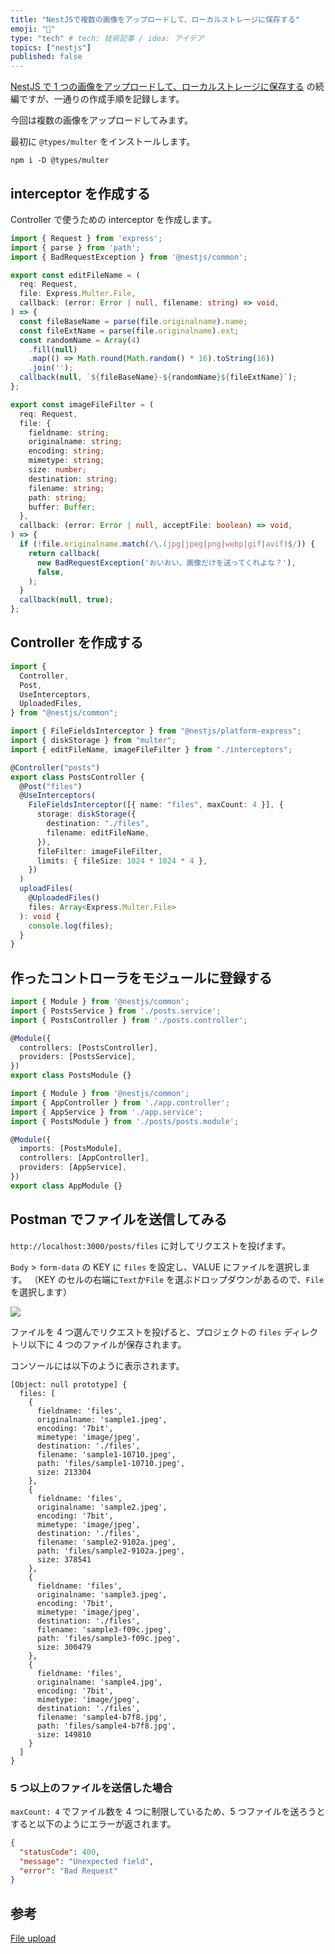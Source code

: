 ```yaml
---
title: "NestJSで複数の画像をアップロードして、ローカルストレージに保存する"
emoji: "🐡"
type: "tech" # tech: 技術記事 / idea: アイデア
topics: ["nestjs"]
published: false
---
```


[NestJS で 1 つの画像をアップロードして、ローカルストレージに保存する](https://zenn.dev/fjsh/articles/nestjs-save-single-image) の続編ですが、一通りの作成手順を記録します。

今回は複数の画像をアップロードしてみます。

最初に `@types/multer` をインストールします。

```shell
npm i -D @types/multer
```

## interceptor を作成する

Controller で使うための interceptor を作成します。

```ts:src/posts/interceptors/index.ts
import { Request } from 'express';
import { parse } from 'path';
import { BadRequestException } from '@nestjs/common';

export const editFileName = (
  req: Request,
  file: Express.Multer.File,
  callback: (error: Error | null, filename: string) => void,
) => {
  const fileBaseName = parse(file.originalname).name;
  const fileExtName = parse(file.originalname).ext;
  const randomName = Array(4)
    .fill(null)
    .map(() => Math.round(Math.random() * 16).toString(16))
    .join('');
  callback(null, `${fileBaseName}-${randomName}${fileExtName}`);
};

export const imageFileFilter = (
  req: Request,
  file: {
    fieldname: string;
    originalname: string;
    encoding: string;
    mimetype: string;
    size: number;
    destination: string;
    filename: string;
    path: string;
    buffer: Buffer;
  },
  callback: (error: Error | null, acceptFile: boolean) => void,
) => {
  if (!file.originalname.match(/\.(jpg|jpeg|png|webp|gif|avif)$/)) {
    return callback(
      new BadRequestException('おいおい、画像だけを送ってくれよな？'),
      false,
    );
  }
  callback(null, true);
};

```

## Controller を作成する

```ts:src/posts/posts.controller.ts
import {
  Controller,
  Post,
  UseInterceptors,
  UploadedFiles,
} from "@nestjs/common";

import { FileFieldsInterceptor } from "@nestjs/platform-express";
import { diskStorage } from "multer";
import { editFileName, imageFileFilter } from "./interceptors";

@Controller("posts")
export class PostsController {
  @Post("files")
  @UseInterceptors(
    FileFieldsInterceptor([{ name: "files", maxCount: 4 }], {
      storage: diskStorage({
        destination: "./files",
        filename: editFileName,
      }),
      fileFilter: imageFileFilter,
      limits: { fileSize: 1024 * 1024 * 4 },
    })
  )
  uploadFiles(
    @UploadedFiles()
    files: Array<Express.Multer.File>
  ): void {
    console.log(files);
  }
}
```

## 作ったコントローラをモジュールに登録する

```ts:src/posts/posts.module.ts
import { Module } from '@nestjs/common';
import { PostsService } from './posts.service';
import { PostsController } from './posts.controller';

@Module({
  controllers: [PostsController],
  providers: [PostsService],
})
export class PostsModule {}
```

```ts:src/app.module.ts
import { Module } from '@nestjs/common';
import { AppController } from './app.controller';
import { AppService } from './app.service';
import { PostsModule } from './posts/posts.module';

@Module({
  imports: [PostsModule],
  controllers: [AppController],
  providers: [AppService],
})
export class AppModule {}
```

## Postman でファイルを送信してみる

`http://localhost:3000/posts/files` に対してリクエストを投げます。

`Body` > `form-data` の KEY に `files` を設定し、VALUE にファイルを選択します。
（KEY のセルの右端に`Text`か`File` を選ぶドロップダウンがあるので、`File`を選択します）

![](https://storage.googleapis.com/zenn-user-upload/fb7b6ad063ed-20221212.jpg)

ファイルを 4 つ選んでリクエストを投げると、プロジェクトの `files` ディレクトリ以下に 4 つのファイルが保存されます。

コンソールには以下のように表示されます。

```shell
[Object: null prototype] {
  files: [
    {
      fieldname: 'files',
      originalname: 'sample1.jpeg',
      encoding: '7bit',
      mimetype: 'image/jpeg',
      destination: './files',
      filename: 'sample1-10710.jpeg',
      path: 'files/sample1-10710.jpeg',
      size: 213304
    },
    {
      fieldname: 'files',
      originalname: 'sample2.jpeg',
      encoding: '7bit',
      mimetype: 'image/jpeg',
      destination: './files',
      filename: 'sample2-9102a.jpeg',
      path: 'files/sample2-9102a.jpeg',
      size: 378541
    },
    {
      fieldname: 'files',
      originalname: 'sample3.jpeg',
      encoding: '7bit',
      mimetype: 'image/jpeg',
      destination: './files',
      filename: 'sample3-f09c.jpeg',
      path: 'files/sample3-f09c.jpeg',
      size: 300479
    },
    {
      fieldname: 'files',
      originalname: 'sample4.jpg',
      encoding: '7bit',
      mimetype: 'image/jpeg',
      destination: './files',
      filename: 'sample4-b7f8.jpg',
      path: 'files/sample4-b7f8.jpg',
      size: 149810
    }
  ]
}
```

### 5 つ以上のファイルを送信した場合

`maxCount: 4` でファイル数を 4 つに制限しているため、5 つファイルを送ろうとすると以下のようにエラーが返されます。

```json
{
  "statusCode": 400,
  "message": "Unexpected field",
  "error": "Bad Request"
}
```

## 参考

[File upload](https://docs.nestjs.com/techniques/file-upload)
